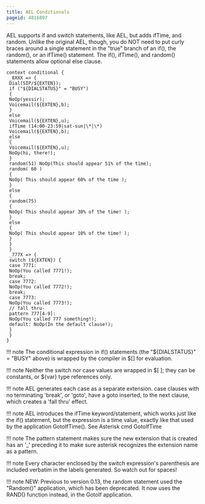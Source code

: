 ```yaml
---
title: AEL Conditionals
pageid: 4816897
---
```


AEL supports if and switch statements, like AEL, but adds ifTime, and random. Unlike the original AEL, though, you do NOT need to put curly braces around a single statement in the "true" branch of an if(), the random(), or an ifTime() statement. The if(), ifTime(), and random() statements allow optional else clause.

```
context conditional {
 _8XXX => {
 Dial(SIP/${EXTEN});
 if ("${DIALSTATUS}" = "BUSY") 
 {
 NoOp(yessir);
 Voicemail(${EXTEN},b); 
 }
 else 
 Voicemail(${EXTEN},u);
 ifTime (14:00-23:59|sat-sun|\*|\*) 
 Voicemail(${EXTEN},b); 
 else 
 { 
 Voicemail(${EXTEN},u); 
 NoOp(hi, there!); 
 } 
 random(51) NoOp(This should appear 51% of the time); 
 random( 60 ) 
 { 
 NoOp( This should appear 60% of the time ); 
 }
 else
 { 
 random(75) 
 { 
 NoOp( This should appear 30% of the time! );
 }
 else 
 {
 NoOp( This should appear 10% of the time! ); 
 }
 }
 } 
 _777X => {
 switch (${EXTEN}) {
 case 7771:
 NoOp(You called 7771!); 
 break; 
 case 7772: 
 NoOp(You called 7772!); 
 break; 
 case 7773: 
 NoOp(You called 7773!); 
 // fall thru-
 pattern 777[4-9]:
 NoOp(You called 777 something!); 
 default: NoOp(In the default clause!);
 } 
 }
}

```

!!! note 
    The conditional expression in if() statements (the "${DIALSTATUS}" = "BUSY" above) is wrapped by the compiler in $[] for evaluation.

[//]: # (end-note)

!!! note 
    Neither the switch nor case values are wrapped in $[ ]; they can be constants, or ${var} type references only.

[//]: # (end-note)

!!! note 
    AEL generates each case as a separate extension. case clauses with no terminating 'break', or 'goto', have a goto inserted, to the next clause, which creates a 'fall thru' effect.

[//]: # (end-note)

!!! note 
    AEL introduces the ifTime keyword/statement, which works just like the if() statement, but the expression is a time value, exactly like that used by the application GotoIfTime(). See Asterisk cmd GotoIfTime

[//]: # (end-note)

!!! note 
    The pattern statement makes sure the new extension that is created has an '_' preceding it to make sure asterisk recognizes the extension name as a pattern.

[//]: # (end-note)

!!! note 
    Every character enclosed by the switch expression's parenthesis are included verbatim in the labels generated. So watch out for spaces!

[//]: # (end-note)

!!! note 
    NEW: Previous to version 0.13, the random statement used the "Random()" application, which has been deprecated. It now uses the RAND() function instead, in the GotoIf application.

[//]: # (end-note)
